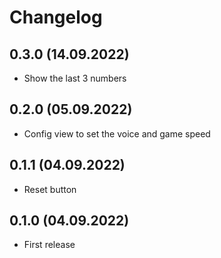 # Changelog

## 0.3.0 (14.09.2022)

* Show the last 3 numbers

## 0.2.0 (05.09.2022)

* Config view to set the voice and game speed

## 0.1.1 (04.09.2022)

* Reset button

## 0.1.0 (04.09.2022)

* First release